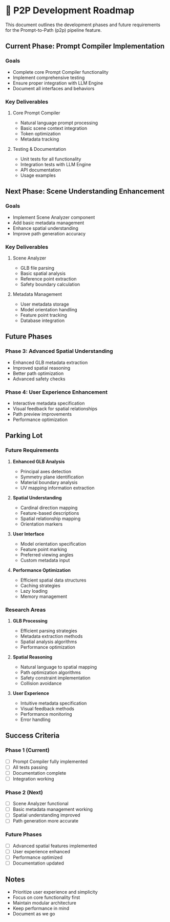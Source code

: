 # 🎯 P2P Development Roadmap

This document outlines the development phases and future requirements for the Prompt-to-Path (p2p) pipeline feature.

## Current Phase: Prompt Compiler Implementation

### Goals
- Complete core Prompt Compiler functionality
- Implement comprehensive testing
- Ensure proper integration with LLM Engine
- Document all interfaces and behaviors

### Key Deliverables
1. Core Prompt Compiler
   - Natural language prompt processing
   - Basic scene context integration
   - Token optimization
   - Metadata tracking

2. Testing & Documentation
   - Unit tests for all functionality
   - Integration tests with LLM Engine
   - API documentation
   - Usage examples

## Next Phase: Scene Understanding Enhancement

### Goals
- Implement Scene Analyzer component
- Add basic metadata management
- Enhance spatial understanding
- Improve path generation accuracy

### Key Deliverables
1. Scene Analyzer
   - GLB file parsing
   - Basic spatial analysis
   - Reference point extraction
   - Safety boundary calculation

2. Metadata Management
   - User metadata storage
   - Model orientation handling
   - Feature point tracking
   - Database integration

## Future Phases

### Phase 3: Advanced Spatial Understanding
- Enhanced GLB metadata extraction
- Improved spatial reasoning
- Better path optimization
- Advanced safety checks

### Phase 4: User Experience Enhancement
- Interactive metadata specification
- Visual feedback for spatial relationships
- Path preview improvements
- Performance optimization

## Parking Lot

### Future Requirements
1. **Enhanced GLB Analysis**
   - Principal axes detection
   - Symmetry plane identification
   - Material boundary analysis
   - UV mapping information extraction

2. **Spatial Understanding**
   - Cardinal direction mapping
   - Feature-based descriptions
   - Spatial relationship mapping
   - Orientation markers

3. **User Interface**
   - Model orientation specification
   - Feature point marking
   - Preferred viewing angles
   - Custom metadata input

4. **Performance Optimization**
   - Efficient spatial data structures
   - Caching strategies
   - Lazy loading
   - Memory management

### Research Areas
1. **GLB Processing**
   - Efficient parsing strategies
   - Metadata extraction methods
   - Spatial analysis algorithms
   - Performance optimization

2. **Spatial Reasoning**
   - Natural language to spatial mapping
   - Path optimization algorithms
   - Safety constraint implementation
   - Collision avoidance

3. **User Experience**
   - Intuitive metadata specification
   - Visual feedback methods
   - Performance monitoring
   - Error handling

## Success Criteria

### Phase 1 (Current)
- [ ] Prompt Compiler fully implemented
- [ ] All tests passing
- [ ] Documentation complete
- [ ] Integration working

### Phase 2 (Next)
- [ ] Scene Analyzer functional
- [ ] Basic metadata management working
- [ ] Spatial understanding improved
- [ ] Path generation more accurate

### Future Phases
- [ ] Advanced spatial features implemented
- [ ] User experience enhanced
- [ ] Performance optimized
- [ ] Documentation updated

## Notes
- Prioritize user experience and simplicity
- Focus on core functionality first
- Maintain modular architecture
- Keep performance in mind
- Document as we go 